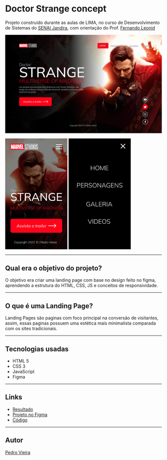 # Doctor Strange concept

Projeto construido durante as aulas de LIMA, no curso de Desenvolvimento de Sistemas do [SENAI Jandira](https://jandira.sp.senai.br/), com orientação do Prof. [Fernando Leonid](https://github.com/fernandoleonid)

![](./assets/img/Web.PNG)

<img src="./assets/img/Home-phone.png" width="200px"></img>
<img src="./assets/img/Home-phone2.png" width="200px"></img>

---

## Qual era o objetivo do projeto?
O objetivo era criar uma landing page com base no design feito no figma, aprendendo a estrutura do HTML, CSS, JS e conceitos de responsividade.

---
## O que é uma Landing Page?
Landing Pages são paginas com foco principal na conversão de visitantes, assim, essas paginas possuem uma estética mais minimalista comparada com os sites tradicionais.

---
## Tecnologias usadas
- HTML 5
- CSS 3
- JavaScript
- Figma

---
## Links
- [Resultado](https://pedrovs3.github.io/Doctor-Strange-concept/)
- [Projeto no Figma](https://www.figma.com/file/WVkAN96QHqC4PkLe6BCxrk/Projeto-Lima1--Doctor-Strange?node-id=7%3A26)
- [Código](https://github.com/pedrovs3/Doctor-Strange-concept)

---
## Autor
[Pedro Vieira](https://github.com/pedrovs3)